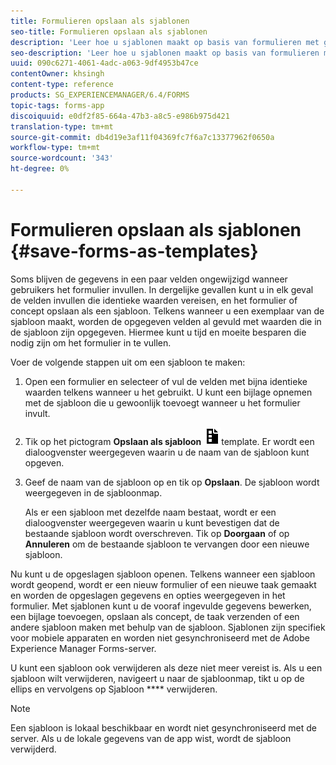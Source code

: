 ```yaml
---
title: Formulieren opslaan als sjablonen
seo-title: Formulieren opslaan als sjablonen
description: 'Leer hoe u sjablonen maakt op basis van formulieren met gegevens die herhaaldelijk zijn vereist. '
seo-description: 'Leer hoe u sjablonen maakt op basis van formulieren met gegevens die herhaaldelijk zijn vereist. '
uuid: 090c6271-4061-4adc-a063-9df4953b47ce
contentOwner: khsingh
content-type: reference
products: SG_EXPERIENCEMANAGER/6.4/FORMS
topic-tags: forms-app
discoiquuid: e0df2f85-664a-47b3-a8c5-e986b975d421
translation-type: tm+mt
source-git-commit: db4d19e3af11f04369fc7f6a7c13377962f0650a
workflow-type: tm+mt
source-wordcount: '343'
ht-degree: 0%

---
```



# Formulieren opslaan als sjablonen {#save-forms-as-templates}

Soms blijven de gegevens in een paar velden ongewijzigd wanneer gebruikers het formulier invullen. In dergelijke gevallen kunt u in elk geval de velden invullen die identieke waarden vereisen, en het formulier of concept opslaan als een sjabloon. Telkens wanneer u een exemplaar van de sjabloon maakt, worden de opgegeven velden al gevuld met waarden die in de sjabloon zijn opgegeven. Hiermee kunt u tijd en moeite besparen die nodig zijn om het formulier in te vullen.

Voer de volgende stappen uit om een sjabloon te maken:

1. Open een formulier en selecteer of vul de velden met bijna identieke waarden telkens wanneer u het gebruikt. U kunt een bijlage opnemen met de sjabloon die u gewoonlijk toevoegt wanneer u het formulier invult.
1. Tik op het pictogram **Opslaan als sjabloon** ![save_as_](assets/save_as_template.png)template. Er wordt een dialoogvenster weergegeven waarin u de naam van de sjabloon kunt opgeven.
1. Geef de naam van de sjabloon op en tik op **Opslaan**. De sjabloon wordt weergegeven in de sjabloonmap.

   Als er een sjabloon met dezelfde naam bestaat, wordt er een dialoogvenster weergegeven waarin u kunt bevestigen dat de bestaande sjabloon wordt overschreven. Tik op **Doorgaan** of op **Annuleren** om de bestaande sjabloon te vervangen door een nieuwe sjabloon.

Nu kunt u de opgeslagen sjabloon openen. Telkens wanneer een sjabloon wordt geopend, wordt er een nieuw formulier of een nieuwe taak gemaakt en worden de opgeslagen gegevens en opties weergegeven in het formulier. Met sjablonen kunt u de vooraf ingevulde gegevens bewerken, een bijlage toevoegen, opslaan als concept, de taak verzenden of een andere sjabloon maken met behulp van de sjabloon. Sjablonen zijn specifiek voor mobiele apparaten en worden niet gesynchroniseerd met de Adobe Experience Manager Forms-server.

U kunt een sjabloon ook verwijderen als deze niet meer vereist is. Als u een sjabloon wilt verwijderen, navigeert u naar de sjabloonmap, tikt u op de ellips en vervolgens op Sjabloon **** verwijderen.

>[!NOTE]
>
>Een sjabloon is lokaal beschikbaar en wordt niet gesynchroniseerd met de server. Als u de lokale gegevens van de app wist, wordt de sjabloon verwijderd.

